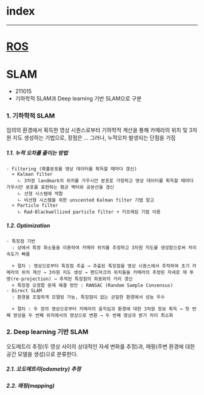 # index

---


# [ROS](https://m.blog.naver.com/PostView.naver?blogId=rich0812&logNo=221465680514&targetKeyword=&targetRecommendationCode=1)  


# SLAM
- 211015
- 기하학적 SLAM과 Deep learning 기반 SLAM으로 구분

### 1. 기하학적 SLAM  
  임의의 환경에서 획득한 영상 시퀀스로부터 기하학적 계산을 통해 카메라의 위치 및 3차원 지도 생성하는 기법으로, 장점은 ... 그러나, 누적오차 발생되는 단점을 가짐  

#####  1.1. 누적 오차를 줄이는 방법  
    - Filtering (확률분포를 영상 데이터를 획득할 때마다 갱신)  
      + Kalman filter  
        ㄴ 3차원 landmark의 위치를 가우시안 분포로 가정하고 영상 데이터를 획득할 때마다 가우시안 분포를 표현하는 평균 벡터와 공분산을 갱신  
        ㄴ 선형 시스템에 적합  
        ㄴ 비선형 시스템을 위한 unscented Kalman filter 기법 참고  
      + Particle filter  
        ㄴ Rad-Blackwellized particle filter + 키프레임 기법 이용  
  
#####  1.2. Optimization
    - 특징점 기반
      : 상에서 특정 화소들을 이용하여 카메라 위치를 추정하고 3차원 지도를 생성함으로써 처리속도가 빠름  
      
      + 절차 : 영상으로부터 특징점 추출 → 추출된 특징점을 영상 시퀀스에서 추적하여 초기 카메라의 위치 계산 → 3차원 지도 생성 → 랜드마크의 위치들을 카메라의 추정된 자세로 재 투영(re-projection) → 추적된 특징점의 좌표와의 거리 갱신  
      + 특징점 오정합 문제 해결 방안 : RANSAC (Random Sample Consensus)   
    - Direct SLAM  
      : 환경을 조밀하게 모델링 가능, 특징점이 없는 균질한 환경에서 성능 우수  
      
      + 절차 : 두 장의 영상으로부터 카메라의 움직임과 환경에 대한 3차원 정보 획득 → 첫 번째 영상을 두 번째 위치에서의 영상으로 변환 → 두 번째 영상과 밝기 차이 최소화  
      
### 2. Deep learning 기반 SLAM  
  오도메트리 추정(두 영상 사이의 상대적인 자세 변화를 추정)과, 매핑(주변 환경에 대한 공간 모델을 생성)으로 분류한다.
  
#####  2.1. 오도메트리(odometry) 추정  
      
#####  2.2. 매핑(mapping)  








